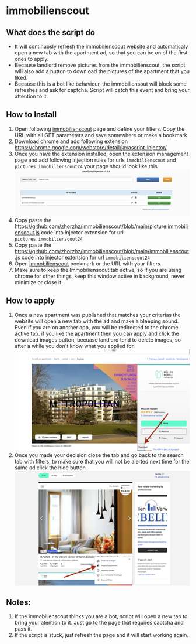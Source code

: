 # immobilienscout
## What does the script do
* It will continuosly refresh the immobilienscout website and automaticaly open a new tab with the apartment ad, so that you can be on of the first ones to apply. 
* Because landlord remove pictures from the immobilienscout, the script will also add a button to download the pictures of the apartment that you liked.
* Because this is a bot like behaviour, the immobiliensout will block some refreshes and ask for captcha. Script will catch this event and bring your attention to it.

## How to Install
1. Open following [immobilienscout](https://www.immobilienscout24.de/Suche/de/berlin/berlin/mitte/wohnung-mieten) page and define your filters. Copy the URL with all GET parameters and save somewhere or make a bookmark
2. Download chrome and add following extension https://chrome.google.com/webstore/detail/javascript-injector/
3. Once you have the extension installed, open the extension management page and add following injection rules for urls `immobilienscout` and `pictures.immobilienscout24`
your page should look like this 
![Screenshot 2023-05-09 at 18.55.09.png](Screenshot%202023-05-09%20at%2018.55.09.png)
4. Copy paste the https://github.com/zhorzhz/immobilienscout/blob/main/picture.immobilienscout.js code into injector extension for url `pictures.immobilienscout24`
5. Copy paste the https://github.com/zhorzhz/immobilienscout/blob/main/immobilienscout.js code into injector extension for url `immobilienscout24`
6. Open [Immobilienscout]([immobilienscout](https://www.immobilienscout24.de/Suche/de/berlin/berlin/mitte/wohnung-mieten)) bookmark or the URL with your filters.
7. Make sure to keep the Immobilienscout tab active, so if you are using chrome for other things, keep this window active in background, never minimize or close it. 

## How to apply
1. Once a new apartment was published that matches your criterias the website will open a new tab with the ad and make a bleeping sound. Even if you are on another app, you will be redirected to the chrome active tab. if you like the apartment then you can apply and click the download images button, becuase landlord tend to delete images, so after a while you don't know what you applied for. 
![Screenshot%202023-05-09%20at%2019.08.40.png](Screenshot%202023-05-09%20at%2019.08.40.png)
2. Once you made your decision close the tab and go back to the search tab with filters, to make sure that you will not be alerted next time for the same ad click the hide button 
![Screenshot%202023-05-09%20at%2019.10.55.png](Screenshot%202023-05-09%20at%2019.10.55.png)

## Notes:
1. If the immobilienscout thinks you are a bot, script will open a new tab to bring your atention to it. Just go to the page that requires captcha and pass it. 
2. If the script is stuck, just refresh the page and it will start working again. 
